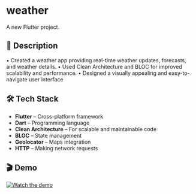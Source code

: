 # weather

A new Flutter project.

## 📖 Description  
• Created a weather app providing real-time weather updates, forecasts, and weather details.
• Used Clean Architecture and BLOC for improved scalability and performance.
• Designed a visually appealing and easy-to-navigate user interface

## 🛠️ Tech Stack  
- **Flutter** – Cross-platform framework  
- **Dart** – Programming language  
- **Clean Architecture** – For scalable and maintainable code  
- **BLOC** – State management  
- **Geolocator** – Maps integration  
- **HTTP** – Making network requests  

## 🎬 Demo  
[![Watch the demo](https://img.youtube.com/vi/VIDEO_ID/maxresdefault.jpg)](https://www.youtube.com/watch?v=VIDEO_ID)


